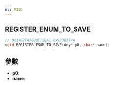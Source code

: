 ```yaml
---
ns: MISC
---
```

## REGISTER_ENUM_TO_SAVE

```c
// 0x10C2FA78D0E128A1 0x9B38374A
void REGISTER_ENUM_TO_SAVE(Any* p0, char* name);
```


## 參數
* **p0**: 
* **name**: 


